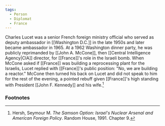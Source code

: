 ```yaml
---
tags:
  - Person
  - Diplomat
  - France
---
```

Charles Lucet was a senior French foreign ministry official who served as deputy ambassador in [[Washington D.C.]] in the late 1950s and later became ambassador in 1965. At a 1962 Washington dinner party, he was publicly reprimanded by [[John A. McCone]], then [[Central Intelligence Agency|CIA]] director, for [[France]]'s role in the Israeli bomb. When McCone asked if [[France]] was building a reprocessing plant for the Israelis, Lucet replied with [[France]]'s public position: "No, we are building a reactor." McCone then turned his back on Lucet and did not speak to him for the rest of the evening, a pointed rebuff given [[France]]'s high standing with President [[John F. Kennedy]] and his wife.[^1]

### Footnotes

[^1]: Hersh, Seymour M. *The Samson Option: Israel's Nuclear Arsenal and American Foreign Policy*. Random House, 1991. Chapter 9.